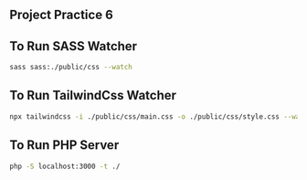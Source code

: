 ## Project Practice 6


## To Run SASS Watcher

```bash
sass sass:./public/css --watch
```

## To Run TailwindCss Watcher

```bash
npx tailwindcss -i ./public/css/main.css -o ./public/css/style.css --watch
```

## To Run PHP Server

```bash
php -S localhost:3000 -t ./
```